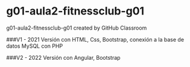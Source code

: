 # g01-aula2-fitnessclub-g01
g01-aula2-fitnessclub-g01 created by GitHub Classroom

###V1 - 2021
Versión con HTML, Css, Bootstrap, conexión a la base de datos MySQL con PHP

###V2 - 2022
Versión con Angular, Bootstrap
